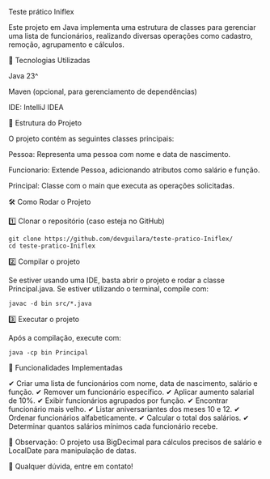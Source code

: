 Teste prático Iniflex

Este projeto em Java implementa uma estrutura de classes para gerenciar uma lista de funcionários, realizando diversas operações como cadastro, remoção, agrupamento e cálculos.

🚀 Tecnologias Utilizadas

Java 23^ 

Maven (opcional, para gerenciamento de dependências)

IDE: IntelliJ IDEA

📌 Estrutura do Projeto

O projeto contém as seguintes classes principais:

Pessoa: Representa uma pessoa com nome e data de nascimento.

Funcionario: Extende Pessoa, adicionando atributos como salário e função.

Principal: Classe com o main que executa as operações solicitadas.

🛠️ Como Rodar o Projeto

1️⃣ Clonar o repositório (caso esteja no GitHub)

    git clone https://github.com/devguilara/teste-pratico-Iniflex/
    cd teste-pratico-Iniflex

2️⃣ Compilar o projeto

Se estiver usando uma IDE, basta abrir o projeto e rodar a classe Principal.java.
Se estiver utilizando o terminal, compile com:

    javac -d bin src/*.java

3️⃣ Executar o projeto

Após a compilação, execute com:

    java -cp bin Principal

🔹 Funcionalidades Implementadas

✔ Criar uma lista de funcionários com nome, data de nascimento, salário e função.
✔ Remover um funcionário específico.
✔ Aplicar aumento salarial de 10%.
✔ Exibir funcionários agrupados por função.
✔ Encontrar funcionário mais velho.
✔ Listar aniversariantes dos meses 10 e 12.
✔ Ordenar funcionários alfabeticamente.
✔ Calcular o total dos salários.
✔ Determinar quantos salários mínimos cada funcionário recebe.

📌 Observação: O projeto usa BigDecimal para cálculos precisos de salário e LocalDate para manipulação de datas.

🔹 Qualquer dúvida, entre em contato!
